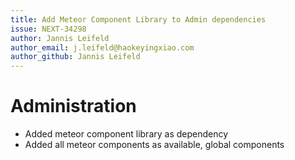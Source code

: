 ```yaml
---
title: Add Meteor Component Library to Admin dependencies
issue: NEXT-34298
author: Jannis Leifeld
author_email: j.leifeld@haokeyingxiao.com
author_github: Jannis Leifeld
---
```

# Administration
* Added meteor component library as dependency
* Added all meteor components as available, global components
